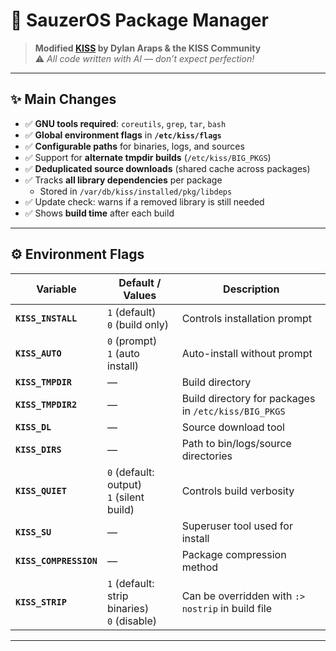 # 🌌 SauzerOS Package Manager

> **Modified [KISS](https://kisslinux.org) by Dylan Araps & the KISS Community**  
> ⚠️ *All code written with AI — don’t expect perfection!*  

---

## ✨ Main Changes

- ✅ **GNU tools required**: `coreutils`, `grep`, `tar`, `bash`  
- ✅ **Global environment flags** in **`/etc/kiss/flags`**  
- ✅ **Configurable paths** for binaries, logs, and sources  
- ✅ Support for **alternate tmpdir builds** (`/etc/kiss/BIG_PKGS`)  
- ✅ **Deduplicated source downloads** (shared cache across packages)  
- ✅ Tracks **all library dependencies** per package  
  - Stored in `/var/db/kiss/installed/pkg/libdeps`  
- ✅ Update check: warns if a removed library is still needed  
- ✅ Shows **build time** after each build  

---

## ⚙️ Environment Flags

| Variable          | Default / Values   | Description |
|-------------------|-------------------|-------------|
| **`KISS_INSTALL`** | `1` (default) <br> `0` (build only) | Controls installation prompt |
| **`KISS_AUTO`**    | `0` (prompt) <br> `1` (auto install) | Auto-install without prompt |
| **`KISS_TMPDIR`**  | — | Build directory |
| **`KISS_TMPDIR2`** | — | Build directory for packages in `/etc/kiss/BIG_PKGS` |
| **`KISS_DL`**      | — | Source download tool |
| **`KISS_DIRS`**    | — | Path to bin/logs/source directories |
| **`KISS_QUIET`**   | `0` (default: output) <br> `1` (silent build) | Controls build verbosity |
| **`KISS_SU`**      | — | Superuser tool used for install |
| **`KISS_COMPRESSION`** | — | Package compression method |
| **`KISS_STRIP`**   | `1` (default: strip binaries) <br> `0` (disable) | Can be overridden with `:> nostrip` in build file |

---

